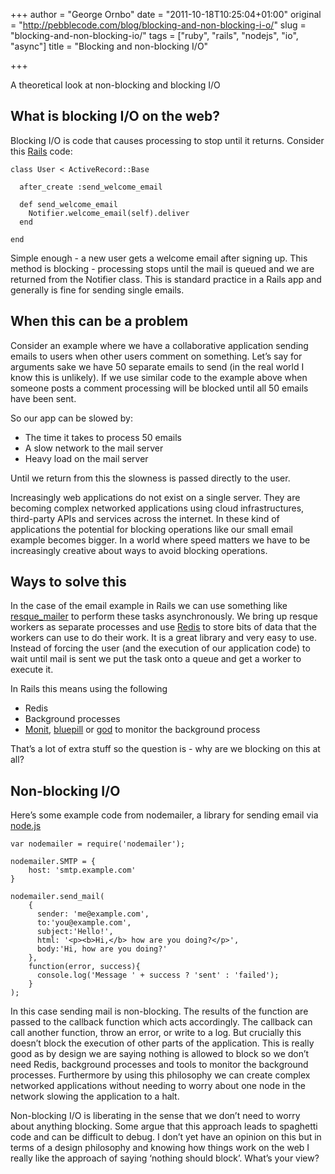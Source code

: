 +++
author = "George Ornbo"
date = "2011-10-18T10:25:04+01:00"
original = "http://pebblecode.com/blog/blocking-and-non-blocking-i-o/"
slug = "blocking-and-non-blocking-io/"
tags = ["ruby", "rails", "nodejs", "io", "async"]
title = "Blocking and non-blocking I/O"

+++
<p>A theoretical look at non-blocking and blocking I/O</p>

<h2>What is blocking I/O on the web?</h2>

<p>Blocking I/O is code that causes processing to stop until it returns. Consider this <a href="http://rubyonrails.org/">Rails</a> code:</p>

<pre><code>class User &lt; ActiveRecord::Base

  after_create :send_welcome_email

  def send_welcome_email
    Notifier.welcome_email(self).deliver
  end

end
</code></pre>

<p>Simple enough - a new user gets a welcome email after signing up. This method is blocking - processing stops until the mail is queued and we are returned from the Notifier class. This is standard practice in a Rails app and generally is fine for sending single emails.</p>

<h2>When this can be a problem</h2>

<p>Consider an example where we have a collaborative application sending emails to users when other users comment on something. Let&rsquo;s say for arguments sake we have 50 separate emails to send (in the real world I know this is unlikely). If we use similar code to the example above when someone posts a comment processing will be blocked until all 50 emails have been sent.</p>

<p>So our app can be slowed by:</p>

<ul><li>The time it takes to process 50 emails</li>
<li>A slow network to the mail server</li>
<li>Heavy load on the mail server</li>
</ul>

<p>Until we return from this the slowness is passed directly to the user.</p>

<p>Increasingly web applications do not exist on a single server. They are becoming complex networked applications using cloud infrastructures, third-party APIs and services across the internet. In these kind of applications the potential for blocking operations like our small email example becomes bigger. In a world where speed matters we have to be increasingly creative about ways to avoid blocking operations.</p>

<h2>Ways to solve this</h2>

<p>In the case of the email example in Rails we can use something like <a href="https://github.com/zapnap/resque_mailer">resque_mailer</a> to perform these tasks asynchronously. We bring up resque workers as separate processes and use <a href="http://redis.io/">Redis</a> to store bits of data that the workers can use to do their work. It is a great library and very easy to use. Instead of forcing the user (and the execution of our application code) to wait until mail is sent we put the task onto a queue and get a worker to execute it.</p>

<p>In Rails this means using the following</p>

<ul><li>Redis</li>
<li>Background processes</li>
<li><a href="http://mmonit.com/monit/">Monit</a>, <a href="https://github.com/arya/bluepill">bluepill</a> or <a href="https://github.com/mojombo/god">god</a> to monitor the background process</li>
</ul>

<p>That&rsquo;s a lot of extra stuff so the question is - why are we blocking on this at all?</p>

<h2>Non-blocking I/O</h2>

<p>Here&rsquo;s some example code from nodemailer, a library for sending email via <a href="http://nodejs.org/">node.js</a></p>

<pre><code>var nodemailer = require('nodemailer');

nodemailer.SMTP = {
    host: 'smtp.example.com'
}

nodemailer.send_mail(
    {
      sender: 'me@example.com',
      to:'you@example.com',
      subject:'Hello!',
      html: '&lt;p&gt;&lt;b&gt;Hi,&lt;/b&gt; how are you doing?&lt;/p&gt;',
      body:'Hi, how are you doing?'
    },
    function(error, success){
      console.log('Message ' + success ? 'sent' : 'failed');
    }
);
</code></pre>

<p>In this case sending mail is non-blocking. The results of the function are passed to the callback function which acts accordingly. The callback can call another function, throw an error, or write to a log. But crucially this doesn&rsquo;t block the execution of other parts of the application. This is really good as by design we are saying nothing is allowed to block so we don&rsquo;t need Redis, background processes and tools to monitor the background processes. Furthermore by using this philosophy we can create complex networked applications without needing to worry about one node in the network slowing the application to a halt.</p>

<p>Non-blocking I/O is liberating in the sense that we don&rsquo;t need to worry about anything blocking. Some argue that this approach leads to spaghetti code and can be difficult to debug. I don&rsquo;t yet have an opinion on this but in terms of a design philosophy and knowing how things work on the web I really like the approach of saying &lsquo;nothing should block&rsquo;. What&rsquo;s your view?</p>
